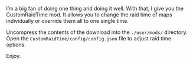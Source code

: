 I’m a big fan of doing one thing and doing it well. With that, I give you the CustomRaidTime mod. It allows you to change the raid time of maps individually or override them all to one single time.

Uncompress the contents of the download into the `./user/mods/` directory.  
Open the `CustomRaidTime/config/config.json` file to adjust raid time options.

Enjoy.